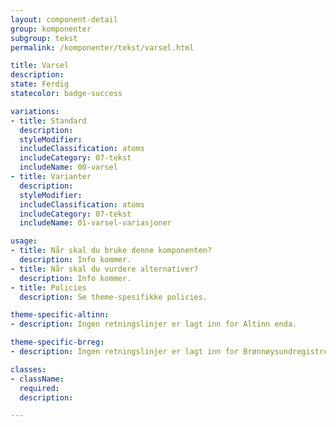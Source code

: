 ```yaml
---
layout: component-detail
group: komponenter
subgroup: tekst
permalink: /komponenter/tekst/varsel.html

title: Varsel
description:
state: Ferdig
statecolor: badge-success

variations:
- title: Standard
  description:
  styleModifier:
  includeClassification: atoms
  includeCategory: 07-tekst
  includeName: 00-varsel
- title: Varianter
  description:
  styleModifier:
  includeClassification: atoms
  includeCategory: 07-tekst
  includeName: 01-varsel-variasjoner

usage:
- title: Når skal du bruke denne komponenten?
  description: Info kommer.
- title: Når skal du vurdere alternativer?
  description: Info kommer.
- title: Policies
  description: Se theme-spesifikke policies.

theme-specific-altinn:
- description: Ingen retningslinjer er lagt inn for Altinn enda.

theme-specific-brreg:
- description: Ingen retningslinjer er lagt inn for Brønnøysundregistrene enda.

classes:
- className:
  required:
  description:

---
```

